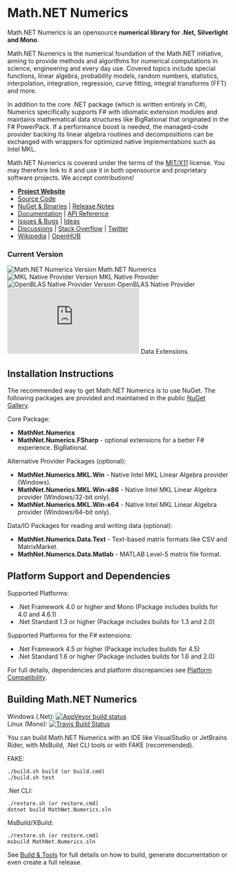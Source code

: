Math.NET Numerics
=================

Math.NET Numerics is an opensource **numerical library for .Net, Silverlight and Mono**.

Math.NET Numerics is the numerical foundation of the Math.NET initiative, aiming to provide methods and algorithms for numerical computations in science, engineering and every day use. Covered topics include special functions, linear algebra, probability models, random numbers, statistics, interpolation, integration, regression, curve fitting, integral transforms (FFT) and more.

In addition to the core .NET package (which is written entirely in C#), Numerics specifically supports F# with idiomatic extension modules and maintains mathematical data structures like BigRational that originated in the F# PowerPack. If a performance boost is needed, the managed-code provider backing its linear algebra routines and decompositions can be exchanged with wrappers for optimized native implementations such as Intel MKL.

Math.NET Numerics is covered under the terms of the [MIT/X11](LICENSE.md) license. You may therefore link to it and use it in both opensource and proprietary software projects. We accept contributions!

* [**Project Website**](https://numerics.mathdotnet.com)
* [Source Code](https://github.com/mathnet/mathnet-numerics)
* [NuGet & Binaries](https://numerics.mathdotnet.com/Packages.html) | [Release Notes](https://numerics.mathdotnet.com/ReleaseNotes.html)
* [Documentation](https://numerics.mathdotnet.com) | [API Reference](https://numerics.mathdotnet.com/api/)
* [Issues & Bugs](https://github.com/mathnet/mathnet-numerics/issues) | [Ideas](http://feedback.mathdotnet.com/forums/2060-math-net-numerics)
* [Discussions](https://discuss.mathdotnet.com/c/numerics) | [Stack Overflow](https://stackoverflow.com/questions/tagged/mathdotnet) | [Twitter](https://twitter.com/MathDotNet)
* [Wikipedia](https://en.wikipedia.org/wiki/Math.NET_Numerics) | [OpenHUB](https://www.openhub.net/p/mathnet-numerics)

### Current Version

![Math.NET Numerics Version](https://buildstats.info/nuget/MathNet.Numerics) Math.NET Numerics  
![MKL Native Provider Version](https://buildstats.info/nuget/MathNet.Numerics.MKL.Win) MKL Native Provider  
![OpenBLAS Native Provider Version](https://buildstats.info/nuget/MathNet.Numerics.OpenBLAS.Win) OpenBLAS Native Provider  
![Data Extensions Version](https://buildstats.info/nuget/MathNet.Numerics.Data.Text) Data Extensions

Installation Instructions
-------------------------

The recommended way to get Math.NET Numerics is to use NuGet. The following packages are provided and maintained in the public [NuGet Gallery](https://nuget.org/profiles/mathnet/).

Core Package:

- **MathNet.Numerics**
- **MathNet.Numerics.FSharp** - optional extensions for a better F# experience. BigRational.

Alternative Provider Packages (optional):

- **MathNet.Numerics.MKL.Win** - Native Intel MKL Linear Algebra provider (Windows).
- **MathNet.Numerics.MKL.Win-x86** - Native Intel MKL Linear Algebra provider (Windows/32-bit only).
- **MathNet.Numerics.MKL.Win-x64** - Native Intel MKL Linear Algebra provider (Windows/64-bit only).

Data/IO Packages for reading and writing data (optional):

- **MathNet.Numerics.Data.Text** - Text-based matrix formats like CSV and MatrixMarket.
- **MathNet.Numerics.Data.Matlab** - MATLAB Level-5 matrix file format.

Platform Support and Dependencies
---------------------------------

Supported Platforms:

- .Net Framework 4.0 or higher and Mono (Package includes builds for 4.0 and 4.6.1)
- .Net Standard 1.3 or higher (Package includes builds for 1.3 and 2.0)

Supported Platforms for the F# extensions:

- .Net Framework 4.5 or higher (Package includes builds for 4.5)
- .Net Standard 1.6 or higher (Package includes builds for 1.6 and 2.0)

For full details, dependencies and platform discrepancies see [Platform Compatibility](https://numerics.mathdotnet.com/Compatibility.html).

Building Math.NET Numerics
--------------------------

Windows (.Net): [![AppVeyor build status](https://ci.appveyor.com/api/projects/status/79j22c061saisces/branch/master)](https://ci.appveyor.com/project/cdrnet/mathnet-numerics)  
Linux (Mono): [![Travis Build Status](https://travis-ci.org/mathnet/mathnet-numerics.svg?branch=master)](https://travis-ci.org/mathnet/mathnet-numerics)

You can build Math.NET Numerics with an IDE like VisualStudio or JetBrains Rider, with MsBuild, .Net CLI tools or with FAKE (recommended).

FAKE:

    ./build.sh build (or build.cmd)
    ./build.sh test

.Net CLI:

    ./restore.sh (or restore.cmd)
    dotnet build MathNet.Numerics.sln

MsBuild/XBuild:

    ./restore.sh (or restore.cmd)
    msbuild MathNet.Numerics.sln

See [Build & Tools](https://numerics.mathdotnet.com/Build.html) for full details
on how to build, generate documentation or even create a full release.
